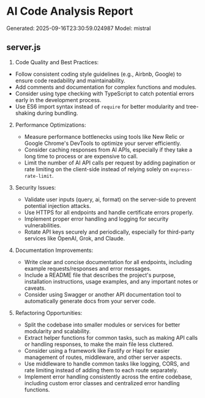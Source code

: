 # AI Code Analysis Report
Generated: 2025-09-16T23:30:59.024987
Model: mistral

## server.js
 1. Code Quality and Best Practices:
   - Follow consistent coding style guidelines (e.g., Airbnb, Google) to ensure code readability and maintainability.
   - Add comments and documentation for complex functions and modules.
   - Consider using type checking with TypeScript to catch potential errors early in the development process.
   - Use ES6 import syntax instead of `require` for better modularity and tree-shaking during bundling.

2. Performance Optimizations:
   - Measure performance bottlenecks using tools like New Relic or Google Chrome's DevTools to optimize your server efficiently.
   - Consider caching responses from AI APIs, especially if they take a long time to process or are expensive to call.
   - Limit the number of AI API calls per request by adding pagination or rate limiting on the client-side instead of relying solely on `express-rate-limit`.

3. Security Issues:
   - Validate user inputs (query, ai, format) on the server-side to prevent potential injection attacks.
   - Use HTTPS for all endpoints and handle certificate errors properly.
   - Implement proper error handling and logging for security vulnerabilities.
   - Rotate API keys securely and periodically, especially for third-party services like OpenAI, Grok, and Claude.

4. Documentation Improvements:
   - Write clear and concise documentation for all endpoints, including example requests/responses and error messages.
   - Include a README file that describes the project's purpose, installation instructions, usage examples, and any important notes or caveats.
   - Consider using Swagger or another API documentation tool to automatically generate docs from your server code.

5. Refactoring Opportunities:
   - Split the codebase into smaller modules or services for better modularity and scalability.
   - Extract helper functions for common tasks, such as making API calls or handling responses, to make the main file less cluttered.
   - Consider using a framework like Fastify or Hapi for easier management of routes, middleware, and other server aspects.
   - Use middleware to handle common tasks like logging, CORS, and rate limiting instead of adding them to each route separately.
   - Implement error handling consistently across the entire codebase, including custom error classes and centralized error handling functions.

